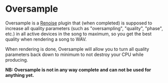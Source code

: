 # Oversample

Oversample is a [Renoise][renoise] plugin that (when completed) is supposed to
increase all quality parameters (such as "oversampling", "quality", "phase",
etc.) in all active devices in the song to maximum, so you get the best quality
when rendering a song to WAV.

When rendering is done, Oversample will allow you to turn all quality
parameters back down to minimum to not destroy your CPU while producing.

**NB: Oversample is not in any way complete and can not be used for anything yet.**

  [renoise]: https://www.renoise.com/